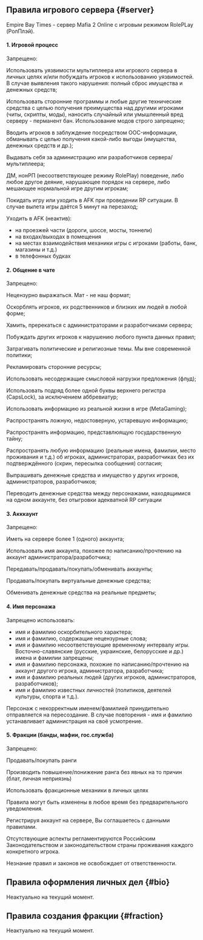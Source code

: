## Правила игрового сервера {#server}

Empire Bay Times - сервер Mafia 2 Online с игровым режимом RolePLay \(РолПлэй\).

#### 1. Игровой процесс

Запрещено:

Использовать уязвимости мультиплеера или игрового сервера в личных целях и/или побуждать игроков к использованию уязвимостей. В случае выявления такого нарушения: полный сброс имущества и денежных средств;

Использовать сторонние программы и любые другие технические средства с целью получения преимущества над другими игроками \(читы, скрипты, моды\), наносить случайный или умышленный вред серверу - перманент бан. Использование модов строго запрещено;

Вводить игроков в заблуждение посредством OOC-информации, обманывать с целью получения какой-либо выгоды (имущества, денежных средств и др.);

Выдавать себя за администрацию или разработчиков сервера/мультиплеера;

ДМ, нонРП \(несоответствующее режиму RolePlay\) поведение, либо любое другое деяние, нарушающее порядок на сервере, либо мешающее нормальной игре другим игрокам;

Покидать игру или уходить в AFK при проведении RP ситуации. В случае вылета игры даётся 5 минут на перезаход;

Уходить в AFK (неактив):
 - на проезжей части (дороги, шоссе, мосты, тоннели)
 - на входах/выходах в помещения
 - на местах взаимодействия механики игры с игроками (работы, банк, магазины и т.д.)
 - в телефонных будках

#### 2. Общение в чате

Запрещено:

Нецензурно выражаться. Мат - не наш формат;

Оскорблять игроков, их родственников и близких им людей в любой форме;

Хамить, пререкаться с администраторами и разработчиками сервера;

Побуждать других игроков к нарушению любого пункта данных правил;

Затрагивать политические и религиозные темы. Мы вне современной политики;

Рекламировать сторонние ресурсы;

Использовать несодержащие смысловой нагрузки предложения (флуд);

Использовать подряд более одной буквы верхнего регистра (CapsLock), за исключением аббревиатур;

Использовать информацию из реальной жизни в игре (MetaGaming);

Распространять ложную, недостоверную, устаревшую информацию;

Распространять информацию, представлюящую государственную тайну;

Распространять любую информацию (реальные имена, фамилии, место проживания и т.д.) об игроках, администраторах, разработчиках без их подтверждённого (скрин, пересылка сообщения) согласия;

Выпрашивать денежные средства и имущество у других игроков, администраторов, разработчиков;

Переводить денежные средства между персонажами, находящимися на одном аккаунте, без отыгровки адекватной RP ситуации

#### 3. Акккаунт

Запрещено:

Иметь на сервере более 1 (одного) аккаунта;

Использовать имя аккаунта, похожее по написанию/прочтению на аккаунт администратора/разработчика;

Передавать/продавать/покупать/обменивать аккаунты;

Продавать/покупать виртуальные денежные средства;

Обменивать денежные средства на реальные предметы;


#### 4. Имя персонажа

Запрещено использовать:
- имя и фамилию оскорбительного характера;
- имя и фамилию, содержащие нецензурные слова;
- имя и фамилию несоответствующие временному интервалу игры. Восточно-славянские (русские, украинские, белорусские и др.) имена и фамилии запрещены;
- имя и фамилию персонажа, похожие по написанию/прочтению на аккаунт другого игрока, администратора, разработчика;
- имя и фамилию реальных людей (других игроков, администраторов, разработчиков);
- имя и фамилию известных личностей (политиков, деятелей культуры, спорта и т.д.).

Персонаж с некорректным именем/фамилией принудительно отправляется на пересоздание. В случае повторения - имя и фамилию устанавливает администрация на своё усмотрение.

#### 5. Фракции (банды, мафии, гос.служба)

Запрещено:

Продавать/покупать ранги

Производить повышение/понижение ранга без явных на то причин (блат, личная неприязнь)

Использовать фракционные механики в личных целях

Правила могут быть изменены в любое время без предварительного уведомления.

Регистрируя аккаунт на сервере, Вы соглашаетесь с данными правилами.

Отсутствующие аспекты регламентируются Российским Законодательством и законодательством страны проживания каждого конкретного игрока.

Незнание правил и законов не освобождает от ответственности.

## Правила оформления личных дел {#bio}

Неактуально на текущий момент.

## Правила создания фракции {#fraction}

Неактуально на текущий момент.
<!-- Информация находится [здесь](/dopinfo/createfraction.md). -->

